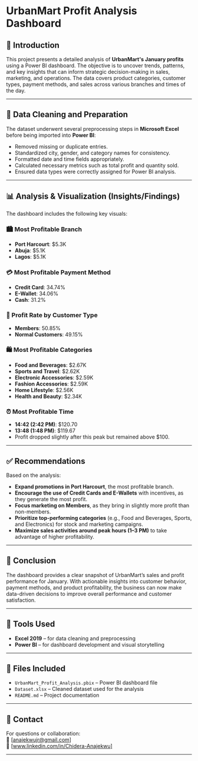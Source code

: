 # UrbanMart Profit Analysis Dashboard

## 🧾 Introduction
This project presents a detailed analysis of **UrbanMart's January profits** using a Power BI dashboard. The objective is to uncover trends, patterns, and key insights that can inform strategic decision-making in sales, marketing, and operations. The data covers product categories, customer types, payment methods, and sales across various branches and times of the day.

---

## 🧹 Data Cleaning and Preparation
The dataset underwent several preprocessing steps in **Microsoft Excel** before being imported into **Power BI**:
- Removed missing or duplicate entries.
- Standardized city, gender, and category names for consistency.
- Formatted date and time fields appropriately.
- Calculated necessary metrics such as total profit and quantity sold.
- Ensured data types were correctly assigned for Power BI analysis.

---

## 📊 Analysis & Visualization (Insights/Findings)

The dashboard includes the following key visuals:

### 🏙️ Most Profitable Branch
- **Port Harcourt**: $5.3K  
- **Abuja**: $5.1K  
- **Lagos**: $5.1K

### 💳 Most Profitable Payment Method
- **Credit Card**: 34.74%  
- **E-Wallet**: 34.06%  
- **Cash**: 31.2%

### 👥 Profit Rate by Customer Type
- **Members**: 50.85%  
- **Normal Customers**: 49.15%

### 🛍️ Most Profitable Categories
- **Food and Beverages**: $2.67K  
- **Sports and Travel**: $2.62K  
- **Electronic Accessories**: $2.59K  
- **Fashion Accessories**: $2.59K  
- **Home Lifestyle**: $2.56K  
- **Health and Beauty**: $2.34K

### ⏰ Most Profitable Time
- **14:42 (2:42 PM)**: $120.70  
- **13:48 (1:48 PM)**: $119.67  
- Profit dropped slightly after this peak but remained above $100.

---

## ✅ Recommendations
Based on the analysis:
- **Expand promotions in Port Harcourt**, the most profitable branch.
- **Encourage the use of Credit Cards and E-Wallets** with incentives, as they generate the most profit.
- **Focus marketing on Members**, as they bring in slightly more profit than non-members.
- **Prioritize top-performing categories** (e.g., Food and Beverages, Sports, and Electronics) for stock and marketing campaigns.
- **Maximize sales activities around peak hours (1–3 PM)** to take advantage of higher profitability.

---

## 🧾 Conclusion
The dashboard provides a clear snapshot of UrbanMart’s sales and profit performance for January. With actionable insights into customer behavior, payment methods, and product profitability, the business can now make data-driven decisions to improve overall performance and customer satisfaction.

---

## 📌 Tools Used
- **Excel 2019** – for data cleaning and preprocessing  
- **Power BI** – for dashboard development and visual storytelling  

---

## 📁 Files Included
- `UrbanMart_Profit_Analysis.pbix` – Power BI dashboard file  
- `Dataset.xlsx` – Cleaned dataset used for the analysis  
- `README.md` – Project documentation  

---

## 🔗 Contact
For questions or collaboration:  
📧 [anajekwujr@gmail.com]  
🔗 [www.linkedin.com/in/Chidera-Anajekwu]

---

